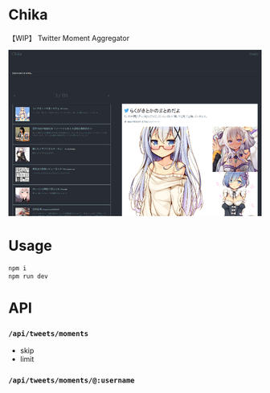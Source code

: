 Chika
======

【WIP】 Twitter Moment Aggregator

![demo](https://github.com/eiurur/Chika/raw/master/demo.png)

# Usage

    npm i
    npm run dev

# API

### `/api/tweets/moments`

- skip
- limit

### `/api/tweets/moments/@:username`

